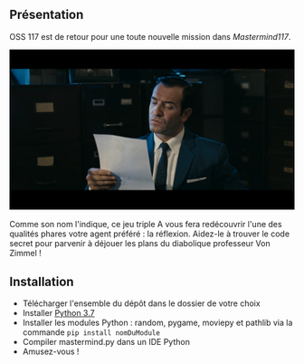 ## Présentation

OSS 117 est de retour pour une toute nouvelle mission dans *Mastermind117*.

![](https://github.com/RedaPengam/Mastermind117/blob/main/data/hmmm.png)

Comme son nom l'indique, ce jeu triple A vous fera redécouvrir l'une des qualités phares votre agent préféré : la réflexion.
Aidez-le à trouver le code secret pour parvenir à déjouer les plans du diabolique professeur Von Zimmel !

## Installation

- Télécharger l'ensemble du dépôt dans le dossier de votre choix
- Installer [Python 3.7](https://www.python.org/downloads/release/python-379/)
- Installer les modules Python : random, pygame, moviepy et pathlib via la commande `pip install nomDuModule`
- Compiler mastermind.py dans un IDE Python
- Amusez-vous !
